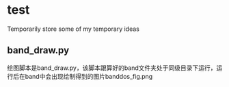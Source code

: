 # test
Temporarily store some of my temporary ideas
## band_draw.py
绘图脚本是band_draw.py，该脚本跟算好的band文件夹处于同级目录下运行，运行后在band中会出现绘制得到的图片banddos_fig.png
